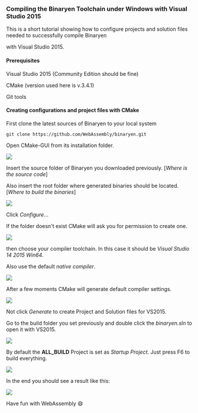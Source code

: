 ### Compiling the Binaryen Toolchain under Windows with Visual Studio 2015

This is a short tutorial showing how to configure projects and solution files needed to successfully compile Binaryen

with Visual Studio 2015.

#### Prerequisites

Visual Studio 2015 (Community Edition should be fine)

CMake (version used here is v.3.4.1)

Git tools

#### Creating configurations and project files with CMake

First clone the latest sources of Binaryen to your local system

```
git clone https://github.com/WebAssembly/binaryen.git
```

Open CMake-GUI from its installation folder.

<img src="http://fs5.directupload.net/images/160315/eqlyadws.png"/>

Insert the source folder of Binaryen you downloaded previously. [*Where is the source code*]

Also insert the root folder where generated binaries should be located. [*Where to build the binaries*]

<img src="http://fs5.directupload.net/images/160315/mhkgudz7.png"/>

Click *Configure*...

If the folder doesn't exist CMake will ask you for permission to create one.

<img src="http://fs5.directupload.net/images/160315/pkxl66re.png"/>

then choose your compiler toolchain. In this case it should be *Visual Studio 14 2015 Win64*.

Also use the default *native compiler*.

<img src="http://fs5.directupload.net/images/160315/5xp7oi3r.png"/>

After a few moments CMake will generate default compiler settings.

<img src="http://fs5.directupload.net/images/160315/r4933m5j.png"/>

Not click *Generate* to create Project and Solution files for VS2015.

Go to the build folder you set previously and double click the *binaryen.sln* to open it with VS2015.

<img src="http://fs5.directupload.net/images/160315/z5j98rdj.png"/>

By default the **ALL_BUILD** Project is set as *Startup Project*. Just press F6 to build everything.

<img src="http://fs5.directupload.net/images/160315/kwhklbwn.png"/>

In the end you should see a result like this:

<img src="http://fs5.directupload.net/images/160315/c9zz6uzh.png"/>

Have fun with WebAssembly :smile:

